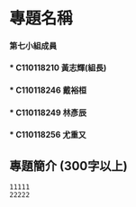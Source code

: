# 專題名稱    
#### 第七小組成員    
####  * C110118210 黃志輝(組長)  
####  * C110118246 戴裕桓  
####  * C110118249 林彥辰  
####  * C110118256 尤重又  
## 專題簡介 (300字以上)    
```
11111
22222
```

